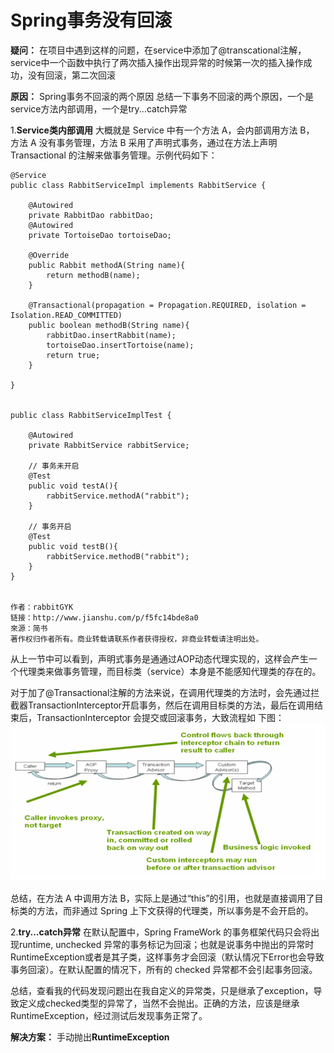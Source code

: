# Spring事务没有回滚

**疑问：**
在项目中遇到这样的问题，在service中添加了@transcational注解，service中一个函数中执行了两次插入操作出现异常的时候第一次的插入操作成功，没有回滚，第二次回滚

**原因：**
Spring事务不回滚的两个原因
总结一下事务不回滚的两个原因，一个是service方法内部调用，一个是try...catch异常

1.**Service类内部调用**
大概就是 Service 中有一个方法 A，会内部调用方法 B， 方法 A 没有事务管理，方法 B 采用了声明式事务，通过在方法上声明 Transactional 的注解来做事务管理。示例代码如下：


```
@Service
public class RabbitServiceImpl implements RabbitService {

    @Autowired
    private RabbitDao rabbitDao;
    @Autowired
    private TortoiseDao tortoiseDao;

    @Override
    public Rabbit methodA(String name){
        return methodB(name);
    }

    @Transactional(propagation = Propagation.REQUIRED, isolation = Isolation.READ_COMMITTED)
    public boolean methodB(String name){
        rabbitDao.insertRabbit(name);
        tortoiseDao.insertTortoise(name);
        return true;
    }

}


public class RabbitServiceImplTest {

    @Autowired
    private RabbitService rabbitService;

    // 事务未开启
    @Test
    public void testA(){
        rabbitService.methodA("rabbit");
    }

    // 事务开启
    @Test
    public void testB(){
        rabbitService.methodB("rabbit");
    }
}


作者：rabbitGYK
链接：http://www.jianshu.com/p/f5fc14bde8a0
來源：简书
著作权归作者所有。商业转载请联系作者获得授权，非商业转载请注明出处。
```
从上一节中可以看到，声明式事务是通通过AOP动态代理实现的，这样会产生一个代理类来做事务管理，而目标类（service）本身是不能感知代理类的存在的。

对于加了@Transactional注解的方法来说，在调用代理类的方法时，会先通过拦截器TransactionInterceptor开启事务，然后在调用目标类的方法，最后在调用结束后，TransactionInterceptor 会提交或回滚事务，大致流程如
下图：![](/图片/架构师之路/1.png)

总结，在方法 A 中调用方法 B，实际上是通过“this”的引用，也就是直接调用了目标类的方法，而非通过 Spring 上下文获得的代理类，所以事务是不会开启的。

2.**try...catch异常**
在默认配置中，Spring FrameWork 的事务框架代码只会将出现runtime, unchecked 异常的事务标记为回滚；也就是说事务中抛出的异常时RuntimeException或者是其子类，这样事务才会回滚（默认情况下Error也会导致事务回滚）。在默认配置的情况下，所有的 checked 异常都不会引起事务回滚。

总结，查看我的代码发现问题出在我自定义的异常类，只是继承了exception，导致定义成checked类型的异常了，当然不会抛出。正确的方法，应该是继承RuntimeException，经过测试后发现事务正常了。


**解决方案：**
手动抛出**RuntimeException**

